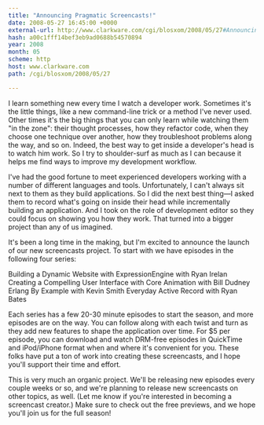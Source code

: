```yaml
---
title: "Announcing Pragmatic Screencasts!"
date: 2008-05-27 16:45:00 +0000
external-url: http://www.clarkware.com/cgi/blosxom/2008/05/27#AnnouncingPragmaticScreencasts
hash: a00c1fff14bef3eb9ad0688b54570894
year: 2008
month: 05
scheme: http
host: www.clarkware.com
path: /cgi/blosxom/2008/05/27

---
```



I learn something new every time I watch a developer work.  Sometimes it's the little things, like a new command-line trick or a method I've never used.  Other times it's the big things that you can only learn while watching them "in the zone": their thought processes, how they refactor code, when they choose one technique over another, how they troubleshoot problems along the way, and so on.  Indeed, the best way to get inside a developer's head is to watch him work.  So I try to shoulder-surf as much as I can because it helps me find ways to improve my development workflow.




I've had the good fortune to meet experienced developers working with a number
of different languages and tools. Unfortunately, I can't always sit next to
them as they build applications. So I did the next best thing—I asked
them to record what's going on inside their head while incrementally building
an application. And I took on the role of development editor so they could
focus on showing you how they work. That turned into a bigger project than any
of us imagined.




It's been a long time in the making, but I'm excited to announce the launch of
our new screencasts project. To start with we have episodes in the following
four series:




Building a Dynamic Website with ExpressionEngine with Ryan Irelan
Creating a Compelling User Interface with Core Animation with Bill Dudney
Erlang By Example with Kevin Smith
Everyday Active Record with Ryan Bates



Each series has a few 20-30 minute episodes to start the season, and more
episodes are on the way. You can follow along with each twist and turn as they
add new features to shape the application over time. For $5 per episode, you
can download and watch DRM-free episodes in QuickTime and iPod/iPhone format
when and where it's convenient for you. These folks have put a ton of work
into creating these screencasts, and I hope you'll support their time and effort.




This is very much an organic project. We'll be releasing new episodes every
couple weeks or so, and we're planning to release new screencasts on other
topics, as well.  (Let me know if you're interested in becoming a screencast creator.)  Make sure to check out the free previews, and we hope you'll
join us for the full season!


